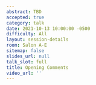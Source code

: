 ```yaml
---
abstract: TBD
accepted: true
category: talk
date: 2021-10-13 10:00:00 -0500
difficulty: All
layout: session-details
room: Salon A-E
sitemap: false
slides_url: null
talk_slot: full
title: Opening Comments
video_url: ''
---
```

